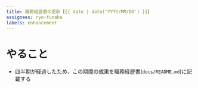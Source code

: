```yaml
---
title: 職務経歴書の更新【{{ date | date('YYYY/MM/DD') }}】
assignees: ryo-funaba
labels: enhancement
---
```


# やること

- 四半期が経過したため、この期間の成果を職務経歴書(`docs/README.md`)に記載する
